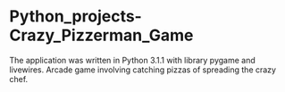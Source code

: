 # Python_projects-Crazy_Pizzerman_Game
The application was written in Python 3.1.1 with library pygame and livewires. Arcade game involving catching pizzas of spreading the crazy chef.
